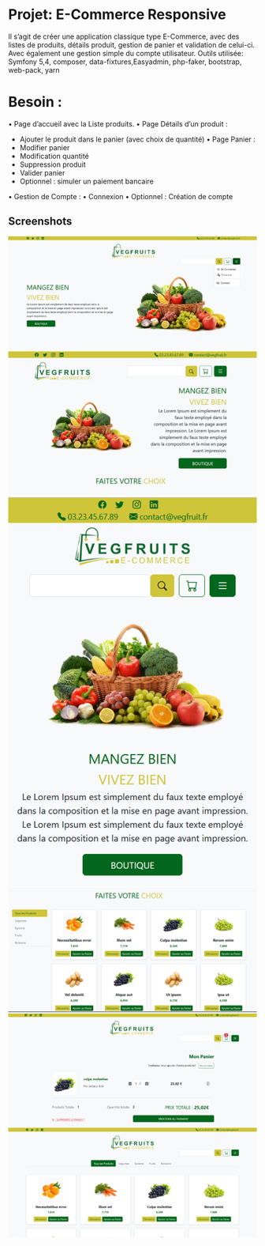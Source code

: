 # Projet: E-Commerce Responsive
Il s’agit de créer une application classique type E-Commerce, avec des listes de
produits, détails produit, gestion de panier et validation de celui-ci. Avec
également une gestion simple du compte utilisateur.
Outils utilisée: Symfony 5,4, composer, data-fixtures,Easyadmin,  php-faker, bootstrap, web-pack, yarn

# Besoin :
• Page d’accueil avec la Liste produits.
• Page Détails d’un produit :
 - Ajouter le produit dans le panier (avec choix de quantité)
• Page Panier :
  - Modifier panier
  - Modification quantité
  - Suppression produit
  - Valider panier
  - Optionnel : simuler un paiement bancaire

• Gestion de Compte :
• Connexion
• Optionnel : Création de compte

## Screenshots

![Home_LG_Screen](./screenshots/Home.png)
![Home - iPad](./screenshots/HomeIpad.png)
![Home - Mobile](./screenshots/HomeMobile.png)
![Home Middle](./screenshots/Home_2.png)
![Shopping Cart](./screenshots/Panier.png)
![Products](./screenshots/products.png)